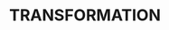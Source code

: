 ---
layout: layouts/post.njk
tags:
 - work
 - "2018"
 - sculpture
title: TRANSFORMATION
title_2: CUBE
type: Sculpture
year: "2018"
featured_image: "/img/cube2.jpg"
materials: Board and Paint
description: In this challenge the objective was to transform a cube. You will subtract and add solid forms from your cube. Your design should have both rectilinear and curvilinear surfaces.You will next use your transformed cube as a unit. Your finished product will use all 3 units in relationship to one another. Your work for both parts must be non-objective and asymmetrical, engaging from multiple directions and well crafted.
support_images:
 - "/img/cube.jpg"
support_images_2:
 - "/img/cube3.jpg"
eleventyNavigation:
  key: Where Does Power Lie?
---